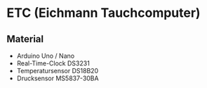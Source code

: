 # ETC (Eichmann Tauchcomputer)

## Material
- Arduino Uno / Nano
- Real-Time-Clock DS3231
- Temperatursensor DS18B20
- Drucksensor MS5837-30BA
